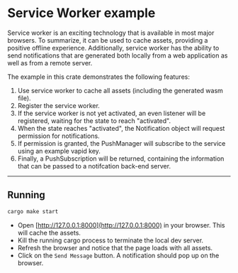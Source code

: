 # Service Worker example

Service worker is an exciting technology that is available in most major browsers. To summarize, it can be used to cache
assets, providing a positive offline experience. Additionally, service worker has the ability to send notifications that
are generated both locally from a web application as well as from a remote server.

The example in this crate demonstrates the following features:

1. Use service worker to cache all assets (including the generated wasm file).
1. Register the service worker.
1. If the service worker is not yet activated, an even listener will be registered, waiting for the
   state to reach "activated".
1. When the state reaches "activated", the Notification object will request permission for notifications.
1. If permission is granted, the PushManager will subscribe to the service using an example vapid key.
1. Finally, a PushSubscription will be returned, containing the information that can be passed to a
   notifcation back-end server.

---

## Running

```bash
cargo make start
```

- Open [http://127.0.0.1:8000](http://127.0.0.1:8000) in your browser. This will cache the assets.
- Kill the running cargo process to terminate the local dev server.
- Refresh the browser and notice that the page loads with all assets.
- Click on the `Send Message` button. A notification should pop up on the browser.
